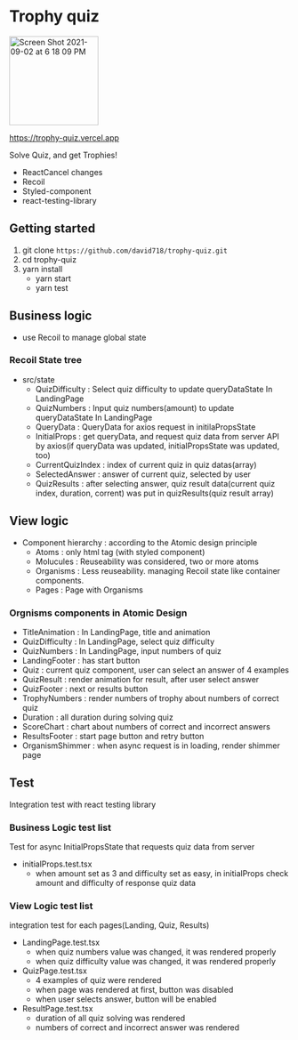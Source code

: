 # Trophy quiz

<img width="160" alt="Screen Shot 2021-09-02 at 6 18 09 PM" src="https://user-images.githubusercontent.com/25860602/131817989-ec41e04c-86b9-447f-8e57-e25bb31ea2a5.png">

https://trophy-quiz.vercel.app

Solve Quiz, and get Trophies!

- ReactCancel changes
- Recoil
- Styled-component
- react-testing-library

## Getting started

1. git clone `https://github.com/david718/trophy-quiz.git`
2. cd trophy-quiz
3. yarn install
   - yarn start
   - yarn test

## Business logic

- use Recoil to manage global state

### Recoil State tree

- src/state
  - QuizDifficulty : Select quiz difficulty to update queryDataState In LandingPage
  - QuizNumbers : Input quiz numbers(amount) to update queryDataState In LandingPage
  - QueryData : QueryData for axios request in initilaPropsState
  - InitialProps : get queryData, and request quiz data from server API by axios(if queryData was updated, initialPropsState was updated, too)
  - CurrentQuizIndex : index of current quiz in quiz datas(array)
  - SelectedAnswer : answer of current quiz, selected by user
  - QuizResults : after selecting answer, quiz result data(current quiz index, duration, corrent) was put in quizResults(quiz result array)

## View logic

- Component hierarchy : according to the Atomic design principle
  - Atoms : only html tag (with styled component)
  - Molucules : Reuseability was considered, two or more atoms
  - Organisms : Less reuseability. managing Recoil state like container components.
  - Pages : Page with Organisms

### Orgnisms components in Atomic Design

- TitleAnimation : In LandingPage, title and animation
- QuizDifficulty : In LandingPage, select quiz difficulty
- QuizNumbers : In LandingPage, input numbers of quiz
- LandingFooter : has start button
- Quiz : current quiz component, user can select an answer of 4 examples
- QuizResult : render animation for result, after user select answer
- QuizFooter : next or results button
- TrophyNumbers : render numbers of trophy about numbers of correct quiz
- Duration : all duration during solving quiz
- ScoreChart : chart about numbers of correct and incorrect answers
- ResultsFooter : start page button and retry button
- OrganismShimmer : when async request is in loading, render shimmer page

## Test

Integration test with react testing library

### Business Logic test list

Test for async InitialPropsState that requests quiz data from server

- initialProps.test.tsx
  - when amount set as 3 and difficulty set as easy, in initialProps check amount and difficulty of response quiz data

### View Logic test list

integration test for each pages(Landing, Quiz, Results)

- LandingPage.test.tsx
  - when quiz numbers value was changed, it was rendered properly
  - when quiz difficulty value was changed, it was rendered properly
- QuizPage.test.tsx
  - 4 examples of quiz were rendered
  - when page was rendered at first, button was disabled
  - when user selects answer, button will be enabled
- ResultPage.test.tsx
  - duration of all quiz solving was rendered
  - numbers of correct and incorrect answer was rendered
